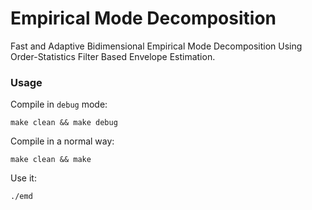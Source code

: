Empirical Mode Decomposition
============================

Fast and Adaptive Bidimensional Empirical Mode Decomposition Using Order-Statistics Filter Based Envelope Estimation.


### Usage

Compile in `debug` mode:

    make clean && make debug

Compile in a normal way:

    make clean && make

Use it:

    ./emd
